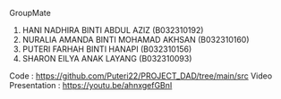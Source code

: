 GroupMate
1. HANI NADHIRA BINTI ABDUL AZIZ (B032310192)
2. NURALIA AMANDA BINTI MOHAMAD AKHSAN (B032310160)
3. PUTERI FARHAH BINTI HANAPI (B032310156)
4. SHARON EILYA ANAK LAYANG (B032310093)
   
Code : https://github.com/Puteri22/PROJECT_DAD/tree/main/src
Video Presentation : https://youtu.be/ahnxgefGBnI

